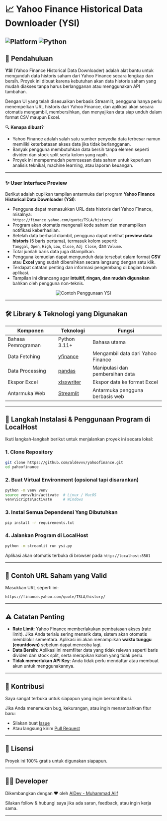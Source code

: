 # 📈 Yahoo Finance Historical Data Downloader (YSI)

![Platform](https://img.shields.io/badge/Platform-Localhost-blue?style=flat-square)
![Python](https://img.shields.io/badge/Python-3.11%2B-blue?style=flat-square)
---

## 🧭 Pendahuluan

**YSI** (Yahoo Finance Historical Data Downloader) adalah alat bantu untuk mengunduh data historis saham dari Yahoo Finance secara lengkap dan bersih. Proyek ini dibuat karena kebutuhan akan data historis saham yang mudah diakses tanpa harus berlangganan atau menggunakan API tambahan.

Dengan UI yang telah disesuaikan berbasis Streamlit, pengguna hanya perlu menempelkan URL historis dari Yahoo Finance, dan aplikasi akan secara otomatis mengambil, membersihkan, dan menyajikan data siap unduh dalam format CSV maupun Excel.

🔍 **Kenapa dibuat?**
- Yahoo Finance adalah salah satu sumber penyedia data terbesar namun memiliki keterbatasan akses data jika tidak berlangganan.
- Banyak pengguna membutuhkan data bersih tanpa elemen seperti dividen dan stock split serta kolom yang rapih.
- Proyek ini mempermudah pemrosesan data saham untuk keperluan analisis teknikal, machine learning, atau laporan keuangan.

---
### ✨ User Interface Preview

Berikut adalah cuplikan tampilan antarmuka dari program **Yahoo Finance Historical Data Downloader (YSI)**:

- Pengguna dapat memasukkan URL data historis dari Yahoo Finance, misalnya:  
  `https://finance.yahoo.com/quote/TSLA/history/`
- Program akan otomatis mengenali kode saham dan menampilkan notifikasi keberhasilan.
- Setelah data berhasil diambil, pengguna dapat melihat **preview data historis** (5 baris pertama), termasuk kolom seperti:  
  `Tanggal`, `Open`, `High`, `Low`, `Close`, `Adj Close`, dan `Volume`.
- Total jumlah baris data juga ditampilkan.
- Pengguna kemudian dapat mengunduh data tersebut dalam format **CSV** atau **Excel** yang sudah dibersihkan secara langsung dengan satu klik.
- Terdapat catatan penting dan informasi pengembang di bagian bawah aplikasi.
- Tampilan ini dirancang agar **intuitif, ringan, dan mudah digunakan** bahkan oleh pengguna non-teknis.

<p align="center">
  <img src="https://res.cloudinary.com/dlf3r1kut/image/upload/v1745999999/Preview_YSI_qre7du.png" alt="Contoh Penggunaan YSI" />
</p>

---
## 🛠️ Library & Teknologi yang Digunakan

| Komponen          | Teknologi                         | Fungsi                                 |
|-------------------|-----------------------------------|----------------------------------------|
| Bahasa Pemrograman| Python 3.11+                      | Bahasa utama                           |
| Data Fetching     | [yfinance](https://pypi.org/project/yfinance/) | Mengambil data dari Yahoo Finance      |
| Data Processing   | [pandas](https://pypi.org/project/pandas/)     | Manipulasi dan pembersihan data        |
| Ekspor Excel      | [xlsxwriter](https://pypi.org/project/XlsxWriter/) | Ekspor data ke format Excel            |
| Antarmuka Web     | [Streamlit](https://pypi.org/project/streamlit/) | Antarmuka pengguna berbasis web        |

---

## 🧪 Langkah Instalasi & Penggunaan Program di LocalHost 

Ikuti langkah-langkah berikut untuk menjalankan proyek ini secara lokal:

### 1. Clone Repository

```bash
git clone https://github.com/aldevvv/yahoofinance.git
cd yahoofinance
```

### 2. Buat Virtual Environment (opsional tapi disarankan)

```bash
python -m venv venv
source venv/bin/activate  # Linux / MacOS
venv\Scripts\activate     # Windows
```

### 3. Instal Semua Dependensi Yang Dibutuhkan

```bash
pip install -r requirements.txt
```

### 4. Jalankan Program di LocalHost

```bash
python -m streamlit run ysi.py
```

Aplikasi akan otomatis terbuka di browser pada `http://localhost:8501`

---

## 📎 Contoh URL Saham yang Valid

Masukkan URL seperti ini:

```
https://finance.yahoo.com/quote/TSLA/history/
```

---

## ⚠️ Catatan Penting

- **Rate Limit**: Yahoo Finance memberlakukan pembatasan akses (rate limit). Jika Anda terlalu sering menarik data, sistem akan otomatis memblokir sementara. Aplikasi ini akan menampilkan **waktu tunggu (countdown)** sebelum dapat mencoba lagi.
- **Data Bersih**: Aplikasi ini memfilter data yang tidak relevan seperti baris dividen dan stock split, serta merapikan kolom yang tidak perlu.
- **Tidak memerlukan API Key**: Anda tidak perlu mendaftar atau membuat akun untuk menggunakannya.

---

## 🤝 Kontribusi

Saya sangat terbuka untuk siapapun yang ingin berkontribusi.

Jika Anda menemukan bug, kekurangan, atau ingin menambahkan fitur baru:
- Silakan buat [Issue](https://github.com/aldevvv/yahoofinance/issues)
- Atau langsung kirim [Pull Request](https://github.com/aldevvv/yahoofinance/pulls)

---

## 📄 Lisensi

Proyek ini 100% gratis untuk digunakan siapapun.

---

## 👨‍💻 Developer

Dikembangkan dengan ❤️ oleh [AlDev - Muhammad Alif](https://www.instagram.com/mhdalif.id/)

Silakan follow & hubungi saya jika ada saran, feedback, atau ingin kerja sama.

---

